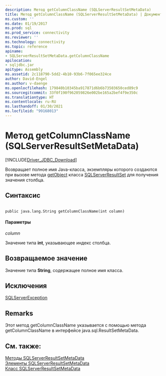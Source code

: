 ```yaml
---
description: Метод getColumnClassName (SQLServerResultSetMetaData)
title: Метод getColumnClassName (SQLServerResultSetMetaData) | Документация Майкрософт
ms.custom: ''
ms.date: 01/19/2017
ms.prod: sql
ms.prod_service: connectivity
ms.reviewer: ''
ms.technology: connectivity
ms.topic: reference
apiname:
- SQLServerResultSetMetaData.getColumnClassName
apilocation:
- sqljdbc.jar
apitype: Assembly
ms.assetid: 2c118790-5dd2-4b10-93b6-7f065ee324ce
author: David-Engel
ms.author: v-daenge
ms.openlocfilehash: 179840b10345ba917871d6b6b73503650ced89c9
ms.sourcegitcommit: 33f0f190f962059826e002be165a2bef4f9e350c
ms.translationtype: HT
ms.contentlocale: ru-RU
ms.lasthandoff: 01/30/2021
ms.locfileid: "99168013"
---
```

# <a name="getcolumnclassname-method-sqlserverresultsetmetadata"></a>Метод getColumnClassName (SQLServerResultSetMetaData)
[!INCLUDE[Driver_JDBC_Download](../../../includes/driver_jdbc_download.md)]

  Возвращает полное имя Java-класса, экземпляры которого создаются при вызове метода [getObject](../../../connect/jdbc/reference/getobject-method-sqlserverresultset.md) класса [SQLServerResultSet](../../../connect/jdbc/reference/sqlserverresultset-class.md) для получения значения столбца.  
  
## <a name="syntax"></a>Синтаксис  
  
```  
  
public java.lang.String getColumnClassName(int column)  
```  
  
#### <a name="parameters"></a>Параметры  
 *column*  
  
 Значение типа **int**, указывающее индекс столбца.  
  
## <a name="return-value"></a>Возвращаемое значение  
 Значение типа **String**, содержащее полное имя класса.  
  
## <a name="exceptions"></a>Исключения  
 [SQLServerException](../../../connect/jdbc/reference/sqlserverexception-class.md)  
  
## <a name="remarks"></a>Remarks  
 Этот метод getColumnClassName указывается с помощью метода getColumnClassName в интерфейсе java.sql.ResultSetMetaData.  
  
## <a name="see-also"></a>См. также:  
 [Методы SQLServerResultSetMetaData](../../../connect/jdbc/reference/sqlserverresultsetmetadata-methods.md)   
 [Элементы SQLServerResultSetMetaData](../../../connect/jdbc/reference/sqlserverresultsetmetadata-members.md)   
 [Класс SQLServerResultSetMetaData](../../../connect/jdbc/reference/sqlserverresultsetmetadata-class.md)  
  
  
